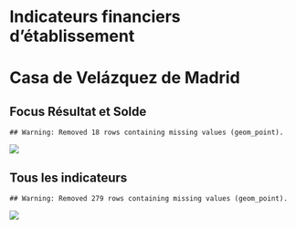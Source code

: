 Indicateurs financiers d’établissement
================

# Casa de Velázquez de Madrid

## Focus Résultat et Solde

    ## Warning: Removed 18 rows containing missing values (geom_point).

![](casa_de_velázquez_de_madrid_files/figure-gfm/etab.focus-1.png)<!-- -->

## Tous les indicateurs

    ## Warning: Removed 279 rows containing missing values (geom_point).

![](casa_de_velázquez_de_madrid_files/figure-gfm/etab-1.png)<!-- -->
